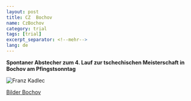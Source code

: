 ```yaml
---
layout: post
title: CZ  Bochov
name: CzBochov
category: trial
tags: [trial]
excerpt_separator: <!--mehr-->
lang: de
---
```


**Spontaner Abstecher zum 4. Lauf zur tschechischen Meisterschaft in Bochov am Pfingstsonntag**

![Franz Kadlec](https://lh5.googleusercontent.com/xT1gqL95Uj7XUti3J6gqgh0ZNl7PAf4y5HrDzwtnbng=w1024-h683-no)

[Bilder Bochov](https://plus.google.com/u/0/photos/108656924518465552879/albums/6152676045679170897)
 
<!--mehr-->


